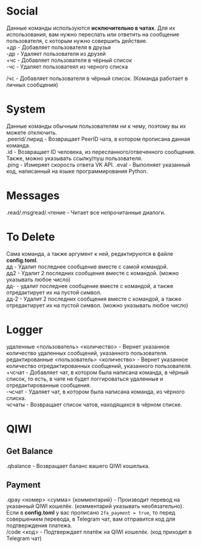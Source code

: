 # Social
Данные команды используются **исключительно в чатах**. Для их использования, вам нужно переслать или ответить на сообщение пользователя, с которым нужно совершить действие.<br>
+др - Добавляет пользователя в друзья<br>
-др - Удаляет пользователя из друзей<br>
+чс - Добавляет пользователя в чёрный список<br>
-чс - Удаляет пользоватеял из черного списка<br>

/чс - Добавляет пользователя в чёрный список. (Команда работает в личных сообщения)

# System
Данные команды обычным пользователям ни к чему, поэтому вы их можете отключить.<br>
.peerid/.пирид - Возвращает PeerID чата, в котором прописана данная команда.<br>
.id - Возвращает ID человека, из пересланного/отвеченного сообщения. Также, можно указывать ссылку/пуш пользователя.<br>
.ping - Измеряет скорость ответа VK API.
.eval - Выполняет указанный код, написанный на языке программирования Python.

# Messages
.read/.msgread/.чтение - Читает все непрочитанные диалоги.

# To Delete
Сама команда, а также аргумент к ней, редактируются в файле **config.toml**.<br>
дд - Удалит последнее сообщение вместе с самой командой.<br>
дд2 - Удалит 2 последних сообщения вместе с командой. (можно указывать любое число)<br>
дд- - удалит последнее сообщение вместе с командой, а также отредактирует их на пустой символ.<br>
дд-2 - Удалит 2 последних сообщения вместе с командой, а также отредактирует их на пустой символ. (можно указывать любое число)

# Logger
удаленные <пользователь> <количество> - Вернет указанное количество удаленных сообщений, указанного пользователя.<br>
редактированные <пользователь> <количество> - Вернет указанное количество отредактированных сообщений, указанного пользователя.<br>
+чсчат - Добавляет чат, в котором была написана команда, в чёрный список, то есть, в чате не будет логгироваться удаленные и отредактированные сообщения.<br>
-чсчат - Удаляет чат, в котором была написана команда, из чёрного списка.<br>
чсчаты - Возвращает список чатов, находящихся в чёрном списке.<br>

# QIWI
## Get Balance
.qbalance - Возвращает баланс вашего QIWI кошелька.

## Payment
.qpay <номер> <сумма> {комментарий} - Производит перевод на указанный QIWI кошелёк. (комментарий указывать необязательно). Если в **config.toml** у вас прописано `2fa_payment = true`, то перед совершением перевода, в Telegram чат, вам отправится код для подтверждения платежа.<br>
/code <код> - Подтверждает платёж на QIWI кошелёк. (код приходит в Telegram чат)
